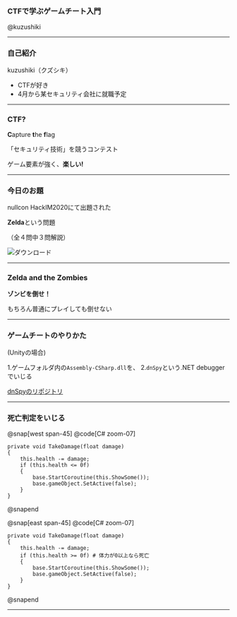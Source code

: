 ### CTFで学ぶゲームチート入門
@kuzushiki

---

### 自己紹介
kuzushiki（クズシキ）

- CTFが好き
- 4月から某セキュリティ会社に就職予定

---

### CTF?
**C**apture **t**he **f**lag

「セキュリティ技術」を競うコンテスト

ゲーム要素が強く、**楽しい!**

---

### 今日のお題
nullcon HackIM2020にて出題された

**Zelda**という問題

（全４問中３問解説）

![ダウンロード](https://user-images.githubusercontent.com/50363796/76391493-f8ef9200-63b2-11ea-8910-84e0d33523c4.jpg)

---

### Zelda and the Zombies
**ゾンビを倒せ！**

もちろん普通にプレイしても倒せない

---

### ゲームチートのやりかた
(Unityの場合)

1.ゲームフォルダ内の`Assembly-CSharp.dll`を、
2.`dnSpy`という.NET debuggerでいじる

[dnSpyのリポジトリ](https://github.com/0xd4d/dnSpy)

---

### 死亡判定をいじる

@snap[west span-45]
@code[C# zoom-07]
```
private void TakeDamage(float damage)
{
	this.health -= damage;
	if (this.health <= 0f)
	{
		base.StartCoroutine(this.ShowSome());
		base.gameObject.SetActive(false);
	}
}
```
@snapend

@snap[east span-45]
@code[C# zoom-07]
```
private void TakeDamage(float damage)
{
	this.health -= damage;
	if (this.health >= 0f) # 体力が0以上なら死亡
	{
		base.StartCoroutine(this.ShowSome());
		base.gameObject.SetActive(false);
	}
}
```
@snapend

---
